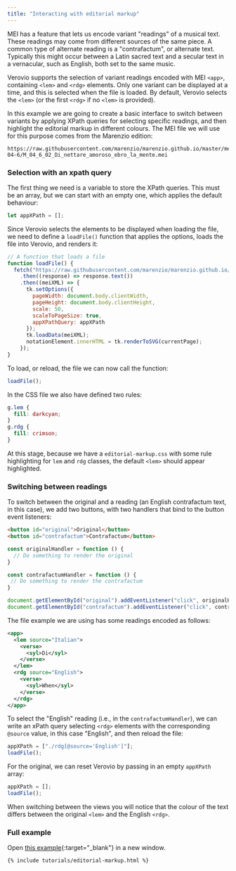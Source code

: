 ```yaml
---
title: "Interacting with editorial markup"
---
```


MEI has a feature that lets us encode variant "readings" of a musical text. These readings may come from different sources of the same piece. A common type of alternate reading is a "contrafactum", or alternate text. Typically this might occur between a Latin sacred text and a secular text in a vernacular, such as English, both set to the same music.

Verovio supports the selection of variant readings encoded with MEI `<app>`, containing `<lem>` and `<rdg>` elements. Only one variant can be displayed at a time, and this is selected when the file is loaded. By default, Verovio selects the `<lem>` (or the first `<rdg>` if no `<lem>` is provided).

In this example we are going to create a basic interface to switch between variants by applying XPath queries for selecting specific readings, and then highlight the editorial markup in different colours. The MEI file we will use for this purpose comes from the Marenzio edition:

```
https://raw.githubusercontent.com/marenzio/marenzio.github.io/master/mei/M-04-6/M_04_6_02_Di_nettare_amoroso_ebro_la_mente.mei
```

### Selection with an xpath query

The first thing we need is a variable to store the XPath queries. This must be an array, but we can start with an empty one, which applies the default behaviour:

```js
let appXPath = [];
```

Since Verovio selects the elements to be displayed when loading the file, we need to define a `loadFile()` function that applies the options, loads the file into Verovio, and renders it:

```js
// A function that loads a file
function loadFile() {
  fetch("https://raw.githubusercontent.com/marenzio/marenzio.github.io/master/mei/M-04-6/M_04_6_02_Di_nettare_amoroso_ebro_la_mente.mei")
    .then((response) => response.text())
    .then((meiXML) => {
      tk.setOptions({
        pageWidth: document.body.clientWidth,
        pageHeight: document.body.clientHeight,
        scale: 50,
        scaleToPageSize: true,
        appXPathQuery: appXPath
      });
      tk.loadData(meiXML);
      notationElement.innerHTML = tk.renderToSVG(currentPage);
    });
}
```

To load, or reload, the file we can now call the function:

```js
loadFile();
```

In the CSS file we also have defined two rules:

```css
g.lem {
  fill: darkcyan;
}
g.rdg {
  fill: crimson;
}
```

At this stage, because we have a `editorial-markup.css` with some rule highlighting for `lem` and `rdg` classes, the default `<lem>` should appear highlighted.

### Switching between readings

To switch between the original and a reading (an English contrafactum text, in this case), we add two buttons, with two handlers that bind to the button event listeners:

```html
<button id="original">Original</button>
<button id="contrafactum">Contrafactum</button>
```

```js
const originalHandler = function () {
  // Do something to render the original
}

const contrafactumHandler = function () {
 // Do something to render the contrafactum
}

document.getElementById("original").addEventListener("click", originalHandler);
document.getElementById("contrafactum").addEventListener("click", contrafactumHandler);
```

The file example we are using has some readings encoded as follows:

```xml
<app>
  <lem source="Italian">
    <verse>
      <syl>Di</syl>
    </verse>
  </lem>
  <rdg source="English">
    <verse>
      <syl>When</syl>
    </verse>
  </rdg>
</app>
```

To select the "English" reading (i.e., in the `contrafactumHandler`), we can write an xPath query selecting `<rdg>` elements with the corresponding `@source` value, in this case "English", and then reload the file:

```js
appXPath = ["./rdg[@source='English']"];
loadFile();
```

For the original, we can reset Verovio by passing in an empty `appXPath` array:

```js
appXPath = [];
loadFile();
```

When switching between the views you will notice that the colour of the text differs between the original `<lem>` and the English `<rdg>`. 

### Full example

Open [this example](/tutorials/editorial-markup.html){:target="_blank"} in a new window.

```html
{% include tutorials/editorial-markup.html %}
```
